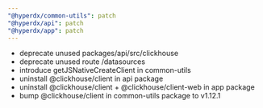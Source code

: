 ```yaml
---
"@hyperdx/common-utils": patch
"@hyperdx/api": patch
"@hyperdx/app": patch
---
```


- deprecate unused packages/api/src/clickhouse
- deprecate unused route /datasources
- introduce getJSNativeCreateClient in common-utils
- uninstall @clickhouse/client in api package
- uninstall @clickhouse/client + @clickhouse/client-web in app package
- bump @clickhouse/client in common-utils package to v1.12.1
